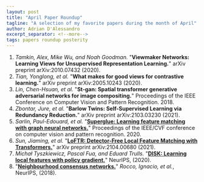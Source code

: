 ```yaml
---
layout: post
title: "April Paper Roundup"
tagline: "A selection of my favorite papers during the month of April"
author: Adrian D'Alessandro
excerpt_separator: <!--more-->
tags: papers roundup posterity
---
```


1. _Tamkin, Alex, Mike Wu, and Noah Goodman._ "__Viewmaker Networks: Learning Views for Unsupervised Representation Learning.__" arXiv preprint arXiv:2010.07432 (2020).
2. _Tian, Yonglong, et al._ "__What makes for good views for contrastive learning.__" arXiv preprint arXiv:2005.10243 (2020).
3. _Lin, Chen-Hsuan, et al._ "__St-gan: Spatial transformer generative adversarial networks for image compositing.__" Proceedings of the IEEE Conference on Computer Vision and Pattern Recognition. 2018.
4. _Zbontar, Jure, et al._ "__Barlow Twins: Self-Supervised Learning via Redundancy Reduction.__" arXiv preprint arXiv:2103.03230 (2021).
5. _Sarlin, Paul-Edouard, et al._ "__[Superglue: Learning feature matching with graph neural networks.](https://openaccess.thecvf.com/content_CVPR_2020/html/Sarlin_SuperGlue_Learning_Feature_Matching_With_Graph_Neural_Networks_CVPR_2020_paper.html)__" Proceedings of the IEEE/CVF conference on computer vision and pattern recognition. 2020.
6. _Sun, Jiaming, et al._ "__[LoFTR: Detector-Free Local Feature Matching with Transformers.](https://arxiv.org/abs/2104.00680)__" arXiv preprint arXiv:2104.00680 (2021).
7. _Michał Tyszkiewicz, Pascal Fua, and Eduard Trulls._ "__[DISK: Learning local features with policy gradient.](https://arxiv.org/abs/2006.13566)__" NeurIPS, (2020).
8. "__[Neighbourhood consensus networks.](https://arxiv.org/abs/1810.10510)__" _Rocco, Ignacio, et al._, NeurIPS, (2018).
